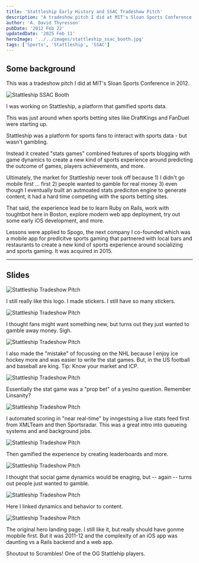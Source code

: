 ```yaml
---
title: 'Stattleship Early History and SSAC Tradeshow Pitch'
description: "A tradeshow pitch I did at MIT's Sloan Sports Conference in 2012 about Stattleship, a platform that gamified sports data."
author: 'A. David Thyresson'
pubDate: '2012 Feb 22'
updatedDate: '2025 Feb 11'
heroImage: '../../images/stattleship_ssac_booth.jpg'
tags: ['Sports', 'Stattleship', 'SSAC']
---
```


## Some background

This was a tradeshow pitch I did at MIT's Sloan Sports Conference in 2012.

![Stattleship SSAC Booth](../../images/stattleship_ssac_booth.jpg)

I was working on Stattleship, a platform that gamified sports data.

This was just around when sports betting sites like DraftKings and FanDuel were starting up.

Stattleship was a platform for sports fans to interact with sports data - but wasn't gambling.

Instead it created "stats games" combined features of sports blogging with game dynamics to create a new kind of sports experience around predicting the outcome of games, players achievements, and more.

Ultimately, the market for Stattleship never took off because 1) I didn't go mobile first ... first 2) people wanted to gamble for real money 3) even though I eventually built an autmoated stats prediciton engine to generate content, it had a hard time competing with the sports betting sites.

That said, the experience lead be to learn Ruby on Rails, work with toughtbot here in Boston, explore modern web app deployment, try out some early iOS development, and more.

Lessons were applied to Spogo, the next company I co-founded which was a mobile app for predicitve sports gaming that partnered with local bars and restaurants to create a new kind of sports experience around socializing and sports gaming. It was acquired in 2015.

---

## Slides

![Stattleship Tradeshow Pitch](../../images/stattleship_deck/stattleship_tradeshow_pitch_570x490.001.png)

I still really like this logo. I made stickers. I still have so many stickers.

![Stattleship Tradeshow Pitch](../../images/stattleship_deck/stattleship_tradeshow_pitch_570x490.002.png)

I thought fans might want something new, but turns out they just wanted to gamble away money. Sigh.

![Stattleship Tradeshow Pitch](../../images/stattleship_deck/stattleship_tradeshow_pitch_570x490.003.png)

I also made the "mistake" of focussing on the NHL because I enjoy ice hockey more and was easier to write the stat games. But, in the US football and baseball are king. Tip: Know your market and ICP.

![Stattleship Tradeshow Pitch](../../images/stattleship_deck/stattleship_tradeshow_pitch_570x490.004.jpg)

Essentially the stat game was a "prop bet" of a yes/no question. Remember Linsanity?

![Stattleship Tradeshow Pitch](../../images/stattleship_deck/stattleship_tradeshow_pitch_570x490.005.jpg)

I automated scoring in "near real-time" by inngestsing a live stats feed first from XMLTeam and then Sportsradar. This was a great intro into queueing systems and and background jobs.

![Stattleship Tradeshow Pitch](../../images/stattleship_deck/stattleship_tradeshow_pitch_570x490.006.jpg)

Then gamified the experience by creating leaderboards and more.

![Stattleship Tradeshow Pitch](../../images/stattleship_deck/stattleship_tradeshow_pitch_570x490.007.jpg)

I thought that social game dynamics would be enaging, but -- again -- turns out people just wanted to gamble.

![Stattleship Tradeshow Pitch](../../images/stattleship_deck/stattleship_tradeshow_pitch_570x490.008.jpg)

Here I linked dynamics and behavior to content.

![Stattleship Tradeshow Pitch](../../images/stattleship_deck/stattleship_tradeshow_pitch_570x490.009.jpg)

The original hero landing page. I still like it, but really should have gonme mopbile first. But it was 2011-12 and the complexity of an iOS app was daunting vs a Rails backend and a web app.

Shoutout to Scrambles! One of the OG Stattlehip players.
